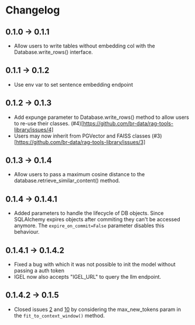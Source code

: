 # Changelog

## 0.1.0 -> 0.1.1
- Allow users to write tables without embedding col with the Database.write_rows() interface.

## 0.1.1 -> 0.1.2
- Use env var to set sentence embedding endpoint

## 0.1.2 -> 0.1.3
- Add expunge parameter to Database.write_rows() method to allow users to re-use their classes.
  (#4)[https://github.com/br-data/rag-tools-library/issues/4]
- Users may now inherit from PGVector and FAISS classes 
  (#3)[https://github.com/br-data/rag-tools-library/issues/3]

## 0.1.3 -> 0.1.4
- Allow users to pass a maximum cosine distance to the database.retrieve_similar_content() method.

## 0.1.4 -> 0.1.4.1
- Added parameters to handle the lifecycle of DB objects. Since SQLAlchemy expires objects after commiting they can't 
be accessed anymore. The `expire_on_commit=False` parameter disables this behaviour.

## 0.1.4.1 -> 0.1.4.2
- Fixed a bug with which it was not possible to init the model without passing a auth token
- IGEL now also accepts "IGEL_URL" to query the llm endpoint.

## 0.1.4.2 -> 0.1.5
- Closed issues [2](https://github.com/br-data/rag-tools-library/issues/2) and [10](https://github.com/br-data/rag-tools-library/issues/10)
by considering the max_new_tokens param in the `fit_to_context_window()` method. 